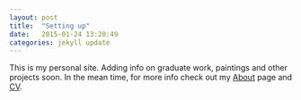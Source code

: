 ```yaml
---
layout: post
title:  "Setting up"
date:   2015-01-24 13:20:49
categories: jekyll update
---
```


This is my personal site. Adding info on graduate work, paintings and other projects soon. In the mean time, for more info check out my [About](/about) page and [CV](/CV).
